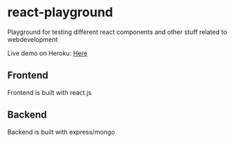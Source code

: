 # react-playground
Playground for testing different react components and other stuff related to webdevelopment


Live demo on Heroku:
[Here](https://floating-caverns-59634.herokuapp.com/)

## Frontend
Frontend is built with react.js

## Backend
Backend is built with express/mongo
